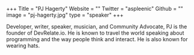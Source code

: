 +++
Title = "PJ Hagerty"
Website = ""
Twitter = "aspleenic"
Github = ""
image = "pj-hagerty.jpg"
type = "speaker"
+++

Developer, writer, speaker, musician, and Community Advocate, PJ is the founder
of DevRelate.io. He is known to travel the world speaking about programming and the way
people think and interact. He is also known for wearing hats.
